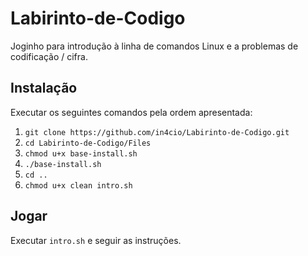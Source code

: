 # Labirinto-de-Codigo
Joginho para introdução à linha de comandos Linux e a problemas de codificação / cifra.

## Instalação
Executar os seguintes comandos pela ordem apresentada:
1. `git clone https://github.com/in4cio/Labirinto-de-Codigo.git`
2. `cd Labirinto-de-Codigo/Files`
3. `chmod u+x base-install.sh`
4. `./base-install.sh`
5. `cd ..`
6. `chmod u+x clean intro.sh`

## Jogar
Executar `intro.sh` e seguir as instruções.